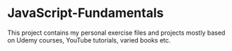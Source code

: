# JavaScript-Fundamentals

This project contains my personal exercise files and projects mostly based on Udemy courses, YouTube tutorials, varied books etc. 
